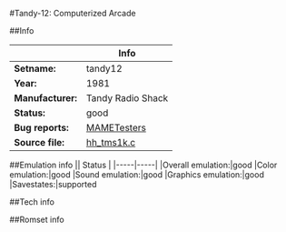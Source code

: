 #Tandy-12: Computerized Arcade

##Info

||Info|
|-----|-----|
|**Setname:**|tandy12
|**Year:**|1981
|**Manufacturer:**|Tandy Radio Shack
|**Status:**|good
|**Bug reports:**|[MAMETesters](http://mametesters.org/view_all_set.php?type=1&temporary=y&search=hh_tms1k.c)
|**Source file:**|[hh_tms1k.c](https://github.com/mamedev/mame/blob/master/src/mess/drivers/hh_tms1k.c)

##Emulation info
|| Status |
|-----|-----|
|Overall emulation:|good
|Color emulation:|good
|Sound emulation:|good
|Graphics emulation:|good
|Savestates:|supported

##Tech info

##Romset info

<!--- START OF EDITED COMMENT DO NOT TOUCH TEXT ABOVE-->

